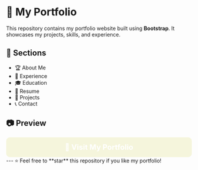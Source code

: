 # 📂 My Portfolio  
This repository contains my portfolio website built using **Bootstrap**. It showcases my projects, skills, and experience.  

## 🚀 Sections  
- 🏆 About Me  
- 💼 Experience  
- 🎓 Education  
- 📜 Resume  
- 🔬 Projects  
- 📞 Contact

   
## 📷 Preview  
<div style="background-color: #f5f5dc; padding: 15px; border-radius: 10px; text-align: center;">
  <a href="https://shubh637.github.io/portfolio/" target="_blank" style="color: white; font-size: 20px; font-weight: bold; text-decoration: none;">
    🔗 Visit My Portfolio
  </a>
</div>
---
⭐ Feel free to **star** this repository if you like my portfolio!
